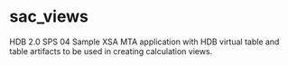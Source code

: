 # sac_views
HDB 2.0 SPS 04
Sample XSA MTA application with HDB virtual table and table artifacts to be used in creating calculation views.
